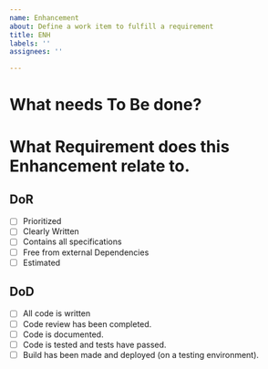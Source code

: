 ```yaml
---
name: Enhancement
about: Define a work item to fulfill a requirement
title: ENH
labels: ''
assignees: ''

---
```


# What needs To Be done?

# What Requirement does this Enhancement relate to.

## DoR
- [ ] Prioritized
- [ ] Clearly Written
- [ ] Contains all specifications
- [ ] Free from external Dependencies
- [ ] Estimated

## DoD
- [ ] All code is written
- [ ] Code review has been completed.
- [ ] Code is documented.
- [ ] Code is tested and tests have passed.
- [ ] Build has been made and deployed (on a testing environment).
